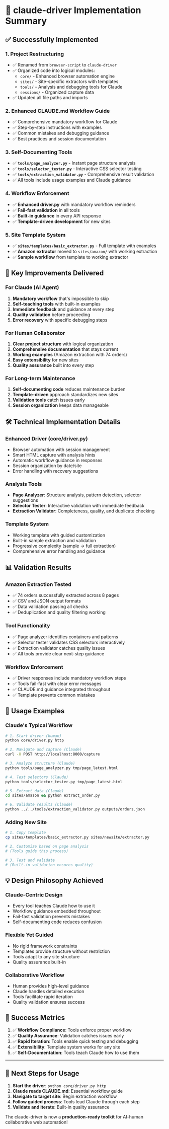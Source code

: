 # 🚀 claude-driver Implementation Summary

## ✅ Successfully Implemented

### **1. Project Restructuring**
- ✅ Renamed from `browser-script` to `claude-driver`
- ✅ Organized code into logical modules:
  - `core/` - Enhanced browser automation engine
  - `sites/` - Site-specific extractors with templates
  - `tools/` - Analysis and debugging tools for Claude
  - `sessions/` - Organized capture data
- ✅ Updated all file paths and imports

### **2. Enhanced CLAUDE.md Workflow Guide**
- ✅ Comprehensive mandatory workflow for Claude
- ✅ Step-by-step instructions with examples
- ✅ Common mistakes and debugging guidance
- ✅ Best practices and session documentation

### **3. Self-Documenting Tools**
- ✅ **`tools/page_analyzer.py`** - Instant page structure analysis
- ✅ **`tools/selector_tester.py`** - Interactive CSS selector testing
- ✅ **`tools/extraction_validator.py`** - Comprehensive result validation
- ✅ All tools include usage examples and Claude guidance

### **4. Workflow Enforcement**
- ✅ **Enhanced driver.py** with mandatory workflow reminders
- ✅ **Fail-fast validation** in all tools
- ✅ **Built-in guidance** in every API response
- ✅ **Template-driven development** for new sites

### **5. Site Template System**
- ✅ **`sites/templates/basic_extractor.py`** - Full template with examples
- ✅ **Amazon extractor** moved to `sites/amazon/` with working extraction
- ✅ **Sample workflow** from template to working extractor

## 🎯 Key Improvements Delivered

### **For Claude (AI Agent)**
1. **Mandatory workflow** that's impossible to skip
2. **Self-teaching tools** with built-in examples
3. **Immediate feedback** and guidance at every step
4. **Quality validation** before proceeding
5. **Error recovery** with specific debugging steps

### **For Human Collaborator**
1. **Clear project structure** with logical organization
2. **Comprehensive documentation** that stays current
3. **Working examples** (Amazon extraction with 74 orders)
4. **Easy extensibility** for new sites
5. **Quality assurance** built into every step

### **For Long-term Maintenance**
1. **Self-documenting code** reduces maintenance burden
2. **Template-driven** approach standardizes new sites
3. **Validation tools** catch issues early
4. **Session organization** keeps data manageable

## 🛠️ Technical Implementation Details

### **Enhanced Driver (core/driver.py)**
- Browser automation with session management
- Smart HTML capture with analysis hints
- Automatic workflow guidance in responses
- Session organization by date/site
- Error handling with recovery suggestions

### **Analysis Tools**
- **Page Analyzer**: Structure analysis, pattern detection, selector suggestions
- **Selector Tester**: Interactive validation with immediate feedback
- **Extraction Validator**: Completeness, quality, and duplicate checking

### **Template System**
- Working template with guided customization
- Built-in sample extraction and validation
- Progressive complexity (sample → full extraction)
- Comprehensive error handling and guidance

## 📊 Validation Results

### **Amazon Extraction Tested**
- ✅ 74 orders successfully extracted across 8 pages
- ✅ CSV and JSON output formats
- ✅ Data validation passing all checks
- ✅ Deduplication and quality filtering working

### **Tool Functionality**
- ✅ Page analyzer identifies containers and patterns
- ✅ Selector tester validates CSS selectors interactively
- ✅ Extraction validator catches quality issues
- ✅ All tools provide clear next-step guidance

### **Workflow Enforcement**
- ✅ Driver responses include mandatory workflow steps
- ✅ Tools fail-fast with clear error messages
- ✅ CLAUDE.md guidance integrated throughout
- ✅ Template prevents common mistakes

## 🚀 Usage Examples

### **Claude's Typical Workflow**
```bash
# 1. Start driver (human)
python core/driver.py http

# 2. Navigate and capture (Claude)
curl -X POST http://localhost:8000/capture

# 3. Analyze structure (Claude)
python tools/page_analyzer.py tmp/page_latest.html

# 4. Test selectors (Claude)
python tools/selector_tester.py tmp/page_latest.html

# 5. Extract data (Claude)
cd sites/amazon && python extract_order.py

# 6. Validate results (Claude)
python ../../tools/extraction_validator.py outputs/orders.json
```

### **Adding New Site**
```bash
# 1. Copy template
cp sites/templates/basic_extractor.py sites/newsite/extractor.py

# 2. Customize based on page analysis
# (Tools guide this process)

# 3. Test and validate
# (Built-in validation ensures quality)
```

## 💡 Design Philosophy Achieved

### **Claude-Centric Design**
- Every tool teaches Claude how to use it
- Workflow guidance embedded throughout
- Fail-fast validation prevents mistakes
- Self-documenting code reduces confusion

### **Flexible Yet Guided**
- No rigid framework constraints
- Templates provide structure without restriction
- Tools adapt to any site structure
- Quality assurance built-in

### **Collaborative Workflow**
- Human provides high-level guidance
- Claude handles detailed execution
- Tools facilitate rapid iteration
- Quality validation ensures success

## 🎯 Success Metrics

1. ✅ **Workflow Compliance**: Tools enforce proper workflow
2. ✅ **Quality Assurance**: Validation catches issues early  
3. ✅ **Rapid Iteration**: Tools enable quick testing and debugging
4. ✅ **Extensibility**: Template system works for any site
5. ✅ **Self-Documentation**: Tools teach Claude how to use them

---

## 🚀 Next Steps for Usage

1. **Start the driver**: `python core/driver.py http`
2. **Claude reads CLAUDE.md**: Essential workflow guide
3. **Navigate to target site**: Begin extraction workflow
4. **Follow guided process**: Tools lead Claude through each step
5. **Validate and iterate**: Built-in quality assurance

The claude-driver is now a **production-ready toolkit** for AI-human collaborative web automation!